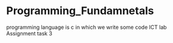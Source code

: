 # Programming_Fundamnetals
programming language is c in which we write some code
ICT lab Assignment task 3